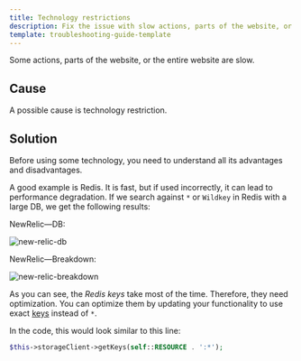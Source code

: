 ```yaml
---
title: Technology restrictions
description: Fix the issue with slow actions, parts of the website, or the entire webiste related to technology restrictions.
template: troubleshooting-guide-template
---
```


Some actions, parts of the website, or the entire website are slow.

## Cause

A possible cause is technology restriction.

## Solution

Before using some technology, you need to understand all its advantages and disadvantages.

A good example is Redis. It is fast, but if used incorrectly, it can lead to performance degradation. If we search against `*` or `Wildkey` in Redis with a large DB, we get the following results: 

NewRelic—DB: 

![new-relic-db](https://spryker.s3.eu-central-1.amazonaws.com/docs/scos/dev/troubleshooting/troubleshooting-performance-issues/technology-restrictions/new-relic-db.png)

NewRelic—Breakdown: 

![new-relic-breakdown](https://spryker.s3.eu-central-1.amazonaws.com/docs/scos/dev/troubleshooting/troubleshooting-performance-issues/technology-restrictions/new-relic-breakdown.png)

As you can see, the *Redis keys* take most of the time. Therefore, they need optimization. You can optimize them by updating your functionality to use exact [keys](https://redis.io/commands/keys/) instead of `*`.

In the code, this would look similar to this line:

```php
$this->storageClient->getKeys(self::RESOURCE . ':*');
```


